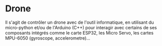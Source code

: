 # Drone
Il s'agit de contrôler un drone avec de l'outil informatique, en utilisant du micro-python et/ou de l'Arduino (C++) pour interagir avec certains de ses composants intégrés comme le carte ESP32, les Micro Servo, les cartes MPU-6050 (gyroscope, accelerometre)...
